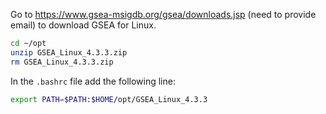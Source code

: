 Go to https://www.gsea-msigdb.org/gsea/downloads.jsp (need to provide email) to download GSEA for Linux.

```bash
cd ~/opt
unzip GSEA_Linux_4.3.3.zip
rm GSEA_Linux_4.3.3.zip
```

In the `.bashrc` file add the following line:

```bash
export PATH=$PATH:$HOME/opt/GSEA_Linux_4.3.3
```
